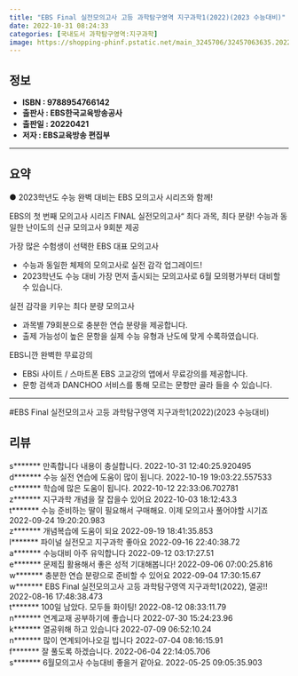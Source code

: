 ```yaml
---
title: "EBS Final 실전모의고사 고등 과학탐구영역 지구과학1(2022)(2023 수능대비)"
date: 2022-10-31 08:24:33
categories: [국내도서 과학탐구영역:지구과학]
image: https://shopping-phinf.pstatic.net/main_3245706/32457063635.20221019105602.jpg
---
```


## **정보**

- **ISBN : 9788954766142**
- **출판사 : EBS한국교육방송공사**
- **출판일 : 20220421**
- **저자 : EBS교육방송 편집부**

------



## **요약**



● 2023학년도 수능 완벽 대비는 EBS 모의고사 시리즈와 함께! 
 
EBS의 첫 번째 모의고사 시리즈 FINAL 실전모의고사“ 
최다 과목, 최다 분량! 수능과 동일한 난이도의 신규 모의고사 9회분 제공 

가장 많은 수험생이 선택한 EBS 대표 모의고사
- 수능과 동일한 체제의 모의고사로 실전 감각 업그레이드!
- 2023학년도 수능 대비 가장 먼저 출시되는 모의고사로 6월 모의평가부터 대비할 수 있습니다.

실전 감각을 키우는 최다 분량 모의고사
- 과목별 79회분으로 충분한 연습 분량을 제공합니다.
- 출제 가능성이 높은 문항을 실제 수능 유형과 난도에 맞게 수록하였습니다.

EBS니깐 완벽한 무료강의 
- EBSi 사이트 / 스마트폰 EBS 고교강의 앱에서 무료강의를 제공합니다. 
- 문항 검색과 DANCHOO 서비스를 통해 모르는 문항만 골라 들을 수 있습니다.



------

#EBS Final 실전모의고사 고등 과학탐구영역 지구과학1(2022)(2023 수능대비)


## **리뷰** 

  s******* 만족합니다 내용이 충실합니다. 2022-10-31 12:40:25.920495 <br/>  d******* 수능 실전 연습에 도움이 많이 됩니다. 2022-10-19 19:03:22.557533 <br/>  c******* 학습에 많은 도움이 됩니다. 2022-10-12 22:33:06.702781 <br/>  z******* 지구과학 개념을 잘 잡을수 있어요 2022-10-03 18:12:43.3 <br/>  t******* 수능 준비하는 딸이 필요해서 구매해요. 이제 모의고사 풀어야할 시기죠 2022-09-24 19:20:20.983 <br/>  z******* 개념복습에 도움이 되요 2022-09-19 18:41:35.853 <br/>  l******* 파이널 실전모고 지구과학 좋아요 2022-09-16 22:40:38.72 <br/>  a******* 수능대비 아주 유익합니다 2022-09-12 03:17:27.51 <br/>  e******* 문제집 활용해서 좋은 성적 기대해봅니다! 2022-09-06 07:00:25.816 <br/>  w******* 충분한 연습 분량으로 준비할 수 있어요 2022-09-04 17:30:15.67 <br/>  w******* EBS Final 실전모의고사 고등 과학탐구영역 지구과학1(2022), 열공!! 2022-08-16 17:48:38.473 <br/>  t******* 100일 남았다. 모두들 화이팅! 2022-08-12 08:33:11.79 <br/>  n******* 연계교재 공부하기에 좋습니다 2022-07-30 15:24:23.96 <br/>  k******* 열공위해 하고 있습니다 2022-07-09 06:52:10.24 <br/>  n******* 많이 연계되어나오길 빕니다 2022-07-04 08:16:15.91 <br/>  f******* 잘 풀도록 하겠습니다. 2022-06-04 22:14:05.706 <br/>  s******* 6월모의고사 수능대비 좋을거 같아요. 2022-05-25 09:05:35.903 <br/>